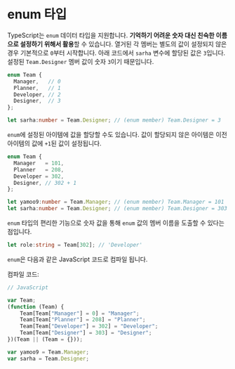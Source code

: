 # enum 타입

TypeScript는 `enum` 데이터 타입을 지원합니다. **기억하기 어려운 숫자 대신 친숙한 이름으로 설정하기 위해서 활용**할 수 있습니다. 열거된 각 멤버는 별도의 값이 설정되지 않은 경우 기본적으로 `0`부터 시작합니다. 아래 코드에서 `sarha` 변수에 할당된 값은 `3`입니다. 설정된 `Team.Designer` 멤버 값이 숫자 `3`이기 때문입니다.

```typescript
enum Team {
  Manager,   // 0
  Planner,   // 1
  Developer, // 2
  Designer,  // 3
};

let sarha:number = Team.Designer; // (enum member) Team.Designer = 3
```

`enum`에 설정된 아이템에 값을 할당할 수도 있습니다. 값이 할당되지 않은 아이템은 이전 아이템의 값에 `+1`된 값이 설정됩니다.

```typescript
enum Team {
  Manager   = 101,
  Planner   = 208,
  Developer = 302,
  Designer, // 302 + 1
};

let yamoo9:number = Team.Manager; // (enum member) Team.Manager = 101
let sarha:number = Team.Designer; // (enum member) Team.Designer = 303
```

`enum` 타입의 편리한 기능으로 숫자 값을 통해 `enum` 값의 멤버 이름을 도출할 수 있다는 점입니다.

```typescript
let role:string = Team[302]; // 'Developer'
```

`enum`은 다음과 같은 JavaScript 코드로 컴파일 됩니다.

컴파일 코드:

```javascript
// JavaScript

var Team;
(function (Team) {
    Team[Team["Manager"] = 0] = "Manager";
    Team[Team["Planner"] = 208] = "Planner";
    Team[Team["Developer"] = 302] = "Developer";
    Team[Team["Designer"] = 303] = "Designer";
})(Team || (Team = {}));

var yamoo9 = Team.Manager;
var sarha = Team.Designer;
```

